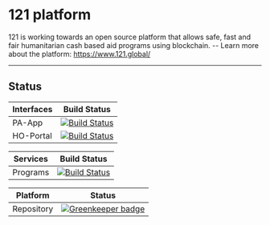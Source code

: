 121 platform
============

121 is working towards an open source platform that allows safe, fast and fair humanitarian cash based aid programs using blockchain.  -- Learn more about the platform: <https://www.121.global/>

---

## Status

| Interfaces | Build Status |
|------------|--------------|
| PA-App  | [![Build Status](https://dev.azure.com/global121/121%20Platform/_apis/build/status/Interface%20-%20PA-App?branchName=master)](https://dev.azure.com/global121/121%20Platform/_build/latest?definitionId=17&branchName=master) |
| HO-Portal  | [![Build Status](https://dev.azure.com/global121/121%20Platform/_apis/build/status/Interface%20-%20HO-Portal?branchName=master)](https://dev.azure.com/global121/121%20Platform/_build/latest?definitionId=13&branchName=master) |

| Services   | Build Status |
|------------|--------------|
| Programs   | [![Build Status](https://dev.azure.com/global121/121%20Platform/_apis/build/status/Service%20-%20Programs?branchName=master)](https://dev.azure.com/global121/121%20Platform/_build/latest?definitionId=12&branchName=master) |

| Platform | Status |
|----------|--------|
| Repository | [![Greenkeeper badge](https://badges.greenkeeper.io/global-121/121-platform.svg)](https://greenkeeper.io/) |
